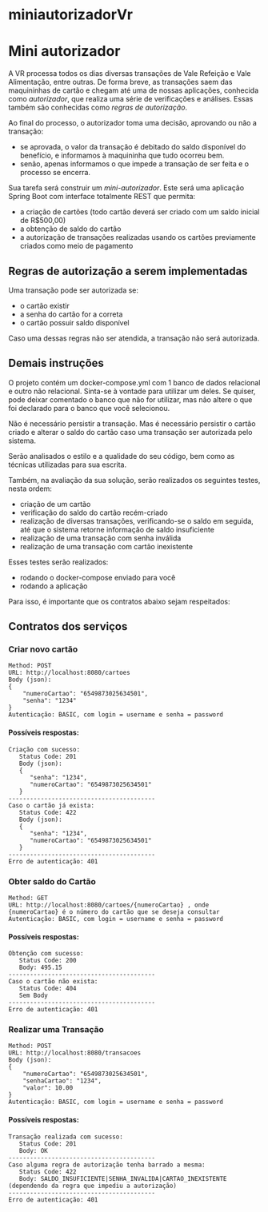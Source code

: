 # miniautorizadorVr
# Mini autorizador

A VR processa todos os dias diversas transações de Vale Refeição e Vale Alimentação, entre outras.
De forma breve, as transações saem das maquininhas de cartão e chegam até uma de nossas aplicações, conhecida como *autorizador*, que realiza uma série de verificações e análises. Essas também são conhecidas como *regras de autorização*.

Ao final do processo, o autorizador toma uma decisão, aprovando ou não a transação:
* se aprovada, o valor da transação é debitado do saldo disponível do benefício, e informamos à maquininha que tudo ocorreu bem.
* senão, apenas informamos o que impede a transação de ser feita e o processo se encerra.

Sua tarefa será construir um *mini-autorizador*. Este será uma aplicação Spring Boot com interface totalmente REST que permita:

* a criação de cartões (todo cartão deverá ser criado com um saldo inicial de R$500,00)
* a obtenção de saldo do cartão
* a autorização de transações realizadas usando os cartões previamente criados como meio de pagamento

## Regras de autorização a serem implementadas

Uma transação pode ser autorizada se:
* o cartão existir
* a senha do cartão for a correta
* o cartão possuir saldo disponível

Caso uma dessas regras não ser atendida, a transação não será autorizada.

## Demais instruções

O projeto contém um docker-compose.yml com 1 banco de dados relacional e outro não relacional.
Sinta-se à vontade para utilizar um deles. Se quiser, pode deixar comentado o banco que não for utilizar, mas não altere o que foi declarado para o banco que você selecionou.

Não é necessário persistir a transação. Mas é necessário persistir o cartão criado e alterar o saldo do cartão caso uma transação ser autorizada pelo sistema.

Serão analisados o estilo e a qualidade do seu código, bem como as técnicas utilizadas para sua escrita.

Também, na avaliação da sua solução, serão realizados os seguintes testes, nesta ordem:

* criação de um cartão
* verificação do saldo do cartão recém-criado
* realização de diversas transações, verificando-se o saldo em seguida, até que o sistema retorne informação de saldo insuficiente
* realização de uma transação com senha inválida
* realização de uma transação com cartão inexistente

Esses testes serão realizados:
* rodando o docker-compose enviado para você
* rodando a aplicação

Para isso, é importante que os contratos abaixo sejam respeitados:

## Contratos dos serviços

### Criar novo cartão
```
Method: POST
URL: http://localhost:8080/cartoes
Body (json):
{
    "numeroCartao": "6549873025634501",
    "senha": "1234"
}
Autenticação: BASIC, com login = username e senha = password
```
#### Possíveis respostas:
```
Criação com sucesso:
   Status Code: 201
   Body (json):
   {
      "senha": "1234",
      "numeroCartao": "6549873025634501"
   } 
-----------------------------------------
Caso o cartão já exista:
   Status Code: 422
   Body (json):
   {
      "senha": "1234",
      "numeroCartao": "6549873025634501"
   }
-----------------------------------------
Erro de autenticação: 401 
```

### Obter saldo do Cartão
```
Method: GET
URL: http://localhost:8080/cartoes/{numeroCartao} , onde {numeroCartao} é o número do cartão que se deseja consultar
Autenticação: BASIC, com login = username e senha = password
```

#### Possíveis respostas:
```
Obtenção com sucesso:
   Status Code: 200
   Body: 495.15 
-----------------------------------------
Caso o cartão não exista:
   Status Code: 404 
   Sem Body
-----------------------------------------
Erro de autenticação: 401 
```

### Realizar uma Transação
```
Method: POST
URL: http://localhost:8080/transacoes
Body (json):
{
    "numeroCartao": "6549873025634501",
    "senhaCartao": "1234",
    "valor": 10.00
}
Autenticação: BASIC, com login = username e senha = password
```

#### Possíveis respostas:
```
Transação realizada com sucesso:
   Status Code: 201
   Body: OK 
-----------------------------------------
Caso alguma regra de autorização tenha barrado a mesma:
   Status Code: 422 
   Body: SALDO_INSUFICIENTE|SENHA_INVALIDA|CARTAO_INEXISTENTE (dependendo da regra que impediu a autorização)
-----------------------------------------
Erro de autenticação: 401 
```